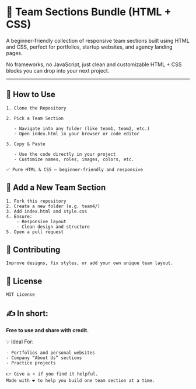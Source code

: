 # 👥 Team Sections Bundle (HTML + CSS)

A beginner-friendly collection of responsive team sections built using HTML and CSS, perfect for portfolios, startup websites, and agency landing pages.

No frameworks, no JavaScript, just clean and customizable HTML + CSS blocks you can drop into your next project.

---

## 🚀 How to Use

    1. Clone the Repository

    2. Pick a Team Section

       - Navigate into any folder (like team1, team2, etc.)
       - Open index.html in your browser or code editor

    3. Copy & Paste

       - Use the code directly in your project
       - Customize names, roles, images, colors, etc.

    ✅ Pure HTML & CSS — beginner-friendly and responsive



## 📌 Add a New Team Section

    1. Fork this repository
    2. Create a new folder (e.g. team4/)
    3. Add index.html and style.css
    4. Ensure:
        - Responsive layout
        - Clean design and structure
    5. Open a pull request



## 🙌 Contributing

    Improve designs, fix styles, or add your own unique team layout.



## 📄 License

    MIT License



## ✍️ In short:

**Free to use and share with credit.**

💡 Ideal For:

    - Portfolios and personal websites
    - Company “About Us” sections
    - Practice projects

    👉 Give a ⭐ if you find it helpful.
    Made with ❤️ to help you build one team section at a time.
